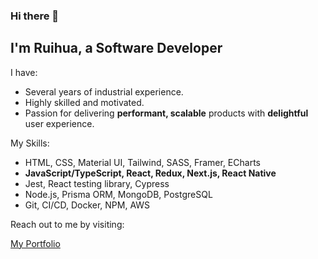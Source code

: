 ### Hi there 👋

## I'm Ruihua, a Software Developer


I have:
- Several years of industrial experience.
- Highly skilled and motivated. 
- Passion for delivering **performant, scalable** products with **delightful** user experience.

My Skills:
- HTML, CSS, Material UI, Tailwind, SASS, Framer, ECharts
- **JavaScript/TypeScript, React, Redux, Next.js, React Native**
- Jest, React testing library, Cypress
- Node.js, Prisma ORM, MongoDB, PostgreSQL
- Git, CI/CD, Docker, NPM, AWS

Reach out to me by visiting:

[My Portfolio](https://portfolio.niuruihua.com/)




<!--
**ruihuaniu/ruihuaniu** is a ✨ _special_ ✨ repository because its `README.md` (this file) appears on your GitHub profile.

Here are some ideas to get you started:

- 🔭 I’m currently working on ...
- 🌱 I’m currently learning ...
- 👯 I’m looking to collaborate on ...
- 🤔 I’m looking for help with ...
- 💬 Ask me about ...
- 📫 How to reach me: ...
- 😄 Pronouns: ...
- ⚡ Fun fact: ...
-->
